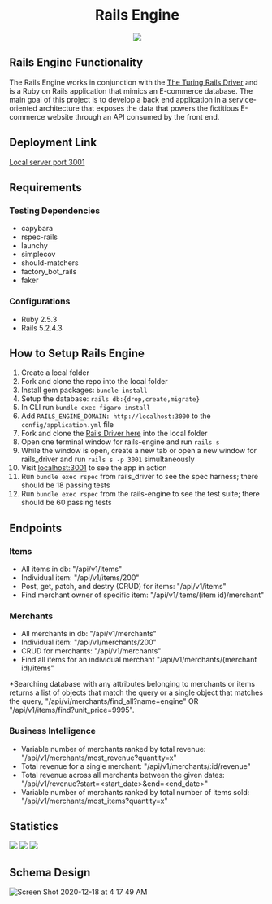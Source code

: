 # <div align="center"> Rails Engine
  
<div align="center"><img src = "https://i.pinimg.com/originals/17/3f/24/173f243d36aa684370a70e87f8b31abf.png"/></div>

## Rails Engine Functionality
The Rails Engine works in conjunction with the [The Turing Rails Driver](https://github.com/turingschool-examples/rails_driver) and is a Ruby on Rails application that mimics an E-commerce database. The main goal of this project is to develop a back end application in a service-oriented architecture that exposes the data that powers the fictitious E-commerce website through an API consumed by the front end.

## Deployment Link

[Local server port 3001](http://localhost:3001//)

## Requirements
 ### Testing Dependencies
  * capybara
  * rspec-rails
  * launchy
  * simplecov
  * should-matchers
  * factory_bot_rails
  * faker
 ### Configurations
  * Ruby 2.5.3
  * Rails 5.2.4.3

## How to Setup Rails Engine

1. Create a local folder
2. Fork and clone the repo into the local folder
3. Install gem packages: `bundle install`
4. Setup the database: `rails db:{drop,create,migrate}`
5. In CLI run `bundle exec figaro install`
6. Add `RAILS_ENGINE_DOMAIN: http://localhost:3000` to the `config/application.yml` file
7. Fork and clone the [Rails Driver here](https://github.com/turingschool-examples/rails_driver) into the local folder
8. Open one terminal window for rails-engine and run `rails s`
9. While the window is open, create a new tab or open a new window for rails_driver and run `rails s -p 3001` simultaneously 
10. Visit [localhost:3001](http://localhost:3001) to see the app in action
11. Run `bundle exec rspec` from rails_driver to see the spec harness; there should be 18 passing tests
12. Run `bundle exec rspec` from the rails-engine to see the test suite; there should be 60 passing tests

## Endpoints

### Items
* All items in db: "/api/v1/items"
* Individual item: "/api/v1/items/200"
* Post, get, patch, and destry (CRUD) for items: "/api/v1/items"
* Find merchant owner of specific item: "/api/v1/items/(item id)/merchant"

### Merchants
* All merchants in db: "/api/v1/merchants"
* Individual item: "/api/v1/merchants/200"
* CRUD for merchants: "/api/v1/merchants"
* Find all items for an individual merchant "/api/v1/merchants/(merchant id)/items"

*Searching database with any attributes belonging to merchants or items returns a list of objects that match the query or a single object that matches the query, "/api/vi/merchants/find_all?name=engine" OR "/api/v1/items/find?unit_price=9995".

### Business Intelligence
* Variable number of merchants ranked by total revenue: "/api/v1/merchants/most_revenue?quantity=x"
* Total revenue for a single merchant: "/api/v1/merchants/:id/revenue"
* Total revenue across all merchants between the given dates: "/api/v1/revenue?start=<start_date>&end=<end_date>"
* Variable number of merchants ranked by total number of items sold: "/api/v1/merchants/most_items?quantity=x"

## Statistics

   ![](https://img.shields.io/badge/Rails-5.2.4-informational?style=flat&logo=<LOGO_NAME>&logoColor=white&color=2bbc8a) ![](https://img.shields.io/badge/Code-Ruby-informational?style=flat&logo=<LOGO_NAME>&logoColor=white&color=2bbc8a)   ![](https://img.shields.io/badge/Code-SQL-informational?style=flat&logo=<LOGO_NAME>&logoColor=white&color=2bbc8a)

## Schema Design

![Screen Shot 2020-12-18 at 4 17 49 AM](https://user-images.githubusercontent.com/67594471/102609301-78e81c80-40e8-11eb-8b35-0d9e21b8da12.png)
